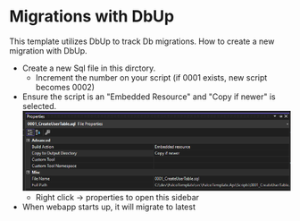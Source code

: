 # Migrations with DbUp

This template utilizes DbUp to track Db migrations. How to create a new migration with DbUp.

* Create a new Sql file in this dirctory.
  * Increment the number on your script (if 0001 exists, new script becomes 0002)
* Ensure the script is an "Embedded Resource" and "Copy if newer" is selected.
![correct file properties](image.png)
  * Right click -> properties to open this sidebar
* When webapp starts up, it will migrate to latest